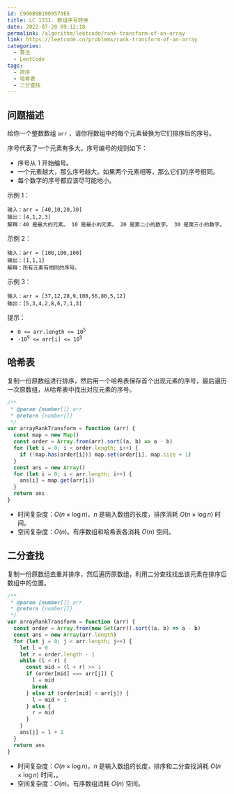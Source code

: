 ```yaml
---
id: C996B9B1909570E6
title: LC 1331. 数组序号转换
date: 2022-07-28 09:12:18
permalink: /algorithm/leetcode/rank-transform-of-an-array
link: https://leetcode.cn/problems/rank-transform-of-an-array
categories:
  - 算法
  - LeetCode
tags:
  - 排序
  - 哈希表
  - 二分查找
---
```


<Level :type='1'/>

## 问题描述

给你一个整数数组 `arr` ，请你将数组中的每个元素替换为它们排序后的序号。

序号代表了一个元素有多大。序号编号的规则如下：

- 序号从 1 开始编号。
- 一个元素越大，那么序号越大。如果两个元素相等，那么它们的序号相同。
- 每个数字的序号都应该尽可能地小。

示例 1：

```text
输入：arr = [40,10,20,30]
输出：[4,1,2,3]
解释：40 是最大的元素。 10 是最小的元素。 20 是第二小的数字。 30 是第三小的数字。
```

示例 2：

```text
输入：arr = [100,100,100]
输出：[1,1,1]
解释：所有元素有相同的序号。
```

示例 3：

```text
输入：arr = [37,12,28,9,100,56,80,5,12]
输出：[5,3,4,2,8,6,7,1,3]
```

提示：

- <code>0 <= arr.length <= 10<sup>5</sup></code>
- <code>-10<sup>9</sup> <= arr[i] <= 10<sup>9</sup></code>

## 哈希表

复制一份原数组进行排序，然后用一个哈希表保存首个出现元素的序号，最后遍历一次原数组，从哈希表中找出对应元素的序号。

```javascript
/**
 * @param {number[]} arr
 * @return {number[]}
 */
var arrayRankTransform = function (arr) {
  const map = new Map()
  const order = Array.from(arr).sort((a, b) => a - b)
  for (let i = 0; i < order.length; i++) {
    if (!map.has(order[i])) map.set(order[i], map.size + 1)
  }
  const ans = new Array()
  for (let i = 0; i < arr.length; i++) {
    ans[i] = map.get(arr[i])
  }
  return ans
}
```

- 时间复杂度：$O(n \times \log{n})$，$n$ 是输入数组的长度，排序消耗 $O(n \times \log{n})$ 时间。
- 空间复杂度：$O(n)$。有序数组和哈希表各消耗 $O(n)$ 空间。

## 二分查找

复制一份原数组去重并排序，然后遍历原数组，利用二分查找找出该元素在排序后数组中的位置。

```javascript
/**
 * @param {number[]} arr
 * @return {number[]}
 */
var arrayRankTransform = function (arr) {
  const order = Array.from(new Set(arr)).sort((a, b) => a - b)
  const ans = new Array(arr.length)
  for (let j = 0; j < arr.length; j++) {
    let l = 0
    let r = order.length - 1
    while (l < r) {
      const mid = (l + r) >> 1
      if (order[mid] === arr[j]) {
        l = mid
        break
      } else if (order[mid] < arr[j]) {
        l = mid + 1
      } else {
        r = mid
      }
    }
    ans[j] = l + 1
  }
  return ans
}
```

- 时间复杂度：$O(n \times \log{n})$，$n$ 是输入数组的长度，排序和二分查找消耗 $O(n \times \log{n})$ 时间，。
- 空间复杂度：$O(n)$。有序数组消耗 $O(n)$ 空间。
